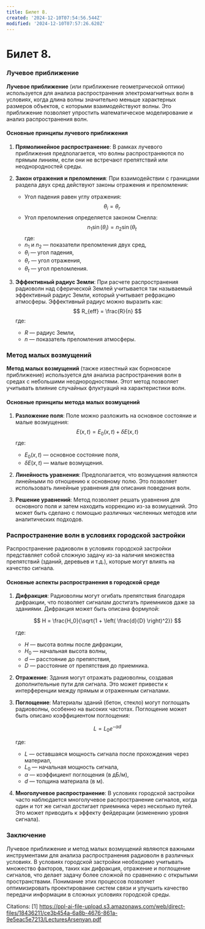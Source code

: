 ```yaml
---
title: Билет 8.
created: '2024-12-10T07:54:56.544Z'
modified: '2024-12-10T07:57:26.620Z'
---
```


# Билет 8.

### Лучевое приближение

**Лучевое приближение** (или приближение геометрической оптики) используется для анализа распространения электромагнитных волн в условиях, когда длина волны значительно меньше характерных размеров объектов, с которыми взаимодействуют волны. Это приближение позволяет упростить математическое моделирование и анализ распространения волн.

#### Основные принципы лучевого приближения

1. **Прямолинейное распространение**: В рамках лучевого приближения предполагается, что волны распространяются по прямым линиям, если они не встречают препятствий или неоднородностей среды.

2. **Закон отражения и преломления**: При взаимодействии с границами раздела двух сред действуют законы отражения и преломления:
   - Угол падения равен углу отражения:
  $$\theta_i = \theta_r$$
   - Угол преломления определяется законом Снелла:
  $$
     n_1 \sin(\theta_i) = n_2 \sin(\theta_t
  $$
   где:
   - $n_1$ и $n_2$ — показатели преломления двух сред,
   - $\theta_i$ — угол падения,
   - $\theta_r$ — угол отражения,
   - $\theta_t$ — угол преломления.

3. **Эффективный радиус Земли**: При расчете распространения радиоволн над сферической Землей учитывается так называемый эффективный радиус Земли, который учитывает рефракцию атмосферы. Эффективный радиус можно выразить как:
   $$
   R_{eff} = \frac{R}{n}
   $$
   где:
   - $R$ — радиус Земли,
   - $n$ — показатель преломления атмосферы.

### Метод малых возмущений

**Метод малых возмущений** (также известный как борновское приближение) используется для анализа распространения волн в средах с небольшими неоднородностями. Этот метод позволяет учитывать влияние случайных флуктуаций на характеристики волн.

#### Основные принципы метода малых возмущений

1. **Разложение поля**: Поле можно разложить на основное состояние и малые возмущения:
   $$
   E(x, t) = E_0(x, t) + \delta E(x, t)
   $$
   где:
   - $E_0(x, t)$ — основное состояние поля,
   - $\delta E(x, t)$ — малые возмущения.

2. **Линейность уравнения**: Предполагается, что возмущения являются линейными по отношению к основному полю. Это позволяет использовать линейные уравнения для описания поведения волн.

3. **Решение уравнений**: Метод позволяет решать уравнения для основного поля и затем находить коррекцию из-за возмущений. Это может быть сделано с помощью различных численных методов или аналитических подходов.

### Распространение волн в условиях городской застройки

Распространение радиоволн в условиях городской застройки представляет собой сложную задачу из-за наличия множества препятствий (зданий, деревьев и т.д.), которые могут влиять на качество сигнала.

#### Основные аспекты распространения в городской среде

1. **Дифракция**: Радиоволны могут огибать препятствия благодаря дифракции, что позволяет сигналам достигать приемников даже за зданиями. Дифракция может быть описана формулой:

   $$
   H = \frac{H_0}{\sqrt{1 + \left( \frac{d}{D} \right)^2}}
   $$
   
   где:
   - $H$ — высота волны после дифракции,
   - $H_0$ — начальная высота волны,
   - $d$ — расстояние до препятствия,
   - $D$ — расстояние от препятствия до приемника.

2. **Отражение**: Здания могут отражать радиоволны, создавая дополнительные пути для сигнала. Это может привести к интерференции между прямым и отраженным сигналами.

3. **Поглощение**: Материалы зданий (бетон, стекло) могут поглощать радиоволны, особенно на высоких частотах. Поглощение может быть описано коэффициентом поглощения:

   $$
   L = L_0 e^{-\alpha d}
   $$
   
   где:
   - $L$ — оставшаяся мощность сигнала после прохождения через материал,
   - $L_0$ — начальная мощность сигнала,
   - $\alpha$ — коэффициент поглощения (в дБ/м),
   - $d$ — толщина материала (в м).

4. **Многолучевое распространение**: В условиях городской застройки часто наблюдается многолучевое распространение сигналов, когда один и тот же сигнал достигает приемника через несколько путей. Это может приводить к эффекту фейдерации (изменению уровня сигнала).

### Заключение

Лучевое приближение и метод малых возмущений являются важными инструментами для анализа распространения радиоволн в различных условиях. В условиях городской застройки необходимо учитывать множество факторов, таких как дифракция, отражение и поглощение сигналов, что делает задачу более сложной по сравнению с открытыми пространствами. Понимание этих процессов позволяет оптимизировать проектирование систем связи и улучшить качество передачи информации в сложных условиях городской среды.

Citations:
[1] https://ppl-ai-file-upload.s3.amazonaws.com/web/direct-files/18436211/ce3b454a-6a8b-4676-861a-9e5eac5e7213/LecturesArsenyan.pdf
